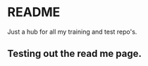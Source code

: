 # README
Just a hub for all my training and test repo's.
<html>
  <h2> Testing out the read me page.</h2>
</html>
